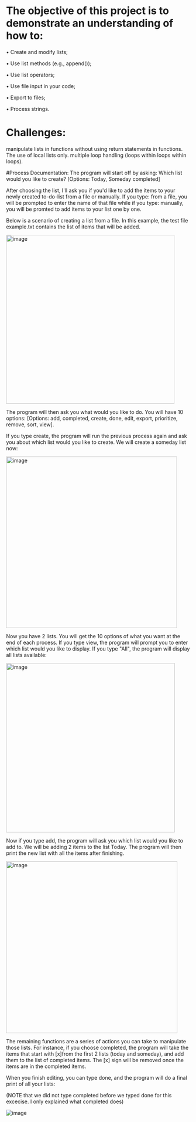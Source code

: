# The objective of this project is to demonstrate an understanding of how to:
• Create and modify lists;

• Use list methods (e.g., append());

• Use list operators;

• Use file input in your code;

• Export to files;

• Process strings.

# Challenges:
manipulate lists in functions without using return statements in functions.
The use of local lists only.
multiple loop handling (loops within loops within loops).

#Process Documentation:
The program will start off by asking: Which list would you like to create? [Options: Today, Someday completed]

After choosing the list, I'll ask you if you'd like to add the items to your newly created to-do-list from a file or manually. If you type: from a file, you will be prompted to enter the name of that file while if you type: manually, you will be promted to add items to your list one by one.

Below is a scenario of creating a list from a file. In this example, the test file example.txt contains the list of items that will be added.

<img width="460" alt="image" src="https://user-images.githubusercontent.com/119257994/209270741-f719d2ff-6376-4cc5-924e-ac22885410bf.png">

The program will then ask you what would you like to do. You will have 10 options: [Options: add, completed, create, done, edit, export, prioritize, remove, sort, view].

If you type create, the program will run the previous process again and ask you about which list would you like to create. We will create a someday list now:

<img width="467" alt="image" src="https://user-images.githubusercontent.com/119257994/209271327-943f91a7-b072-41f3-835c-33ab223248d2.png">

Now you have 2 lists. You will get the 10 options of what you want at the end of each process. If you type view, the program will prompt you to enter which list would you like to display. If you type "All", the program will display all lists available:

<img width="461" alt="image" src="https://user-images.githubusercontent.com/119257994/209271566-28f3aead-736e-41fe-9e09-f860a67a4ea7.png">

Now if you type add, the program will ask you which list would you like to add to. We will be adding 2 items to the list Today. The program will then print the new list with all the items after finishing.

<img width="468" alt="image" src="https://user-images.githubusercontent.com/119257994/209271900-d29cf224-9405-49bd-9f57-f76a1b5d1cd5.png">

The remaining functions are a series of actions you can take to manipulate those lists. For instance, if you choose completed, the program will take the items that start with [x]from the first 2 lists (today and someday), and add them to the list of completed items. The  [x] sign will be removed once the items are in the completed items.


When you finish editing, you can type done, and the program will do a final print of all your lists:

(NOTE that we did not type completed before we typed done for this excecise. I only explained what completed does)

![image](https://user-images.githubusercontent.com/119257994/209272331-7123f5bb-8517-4dbe-a694-b2415ec7389d.png)
